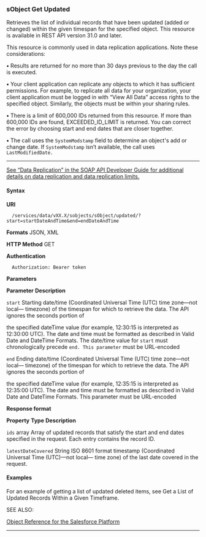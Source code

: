 ### sObject Get Updated

Retrieves the list of individual records that have been updated (added or changed) within the given timespan for the specified object.
This resource is available in REST API version 31.0 and later.

This resource is commonly used in data replication applications. Note these considerations:

**•** Results are returned for no more than 30 days previous to the day the call is executed.

**•** Your client application can replicate any objects to which it has sufficient permissions. For example, to replicate all data for your
organization, your client application must be logged in with “View All Data” access rights to the specified object. Similarly, the objects
must be within your sharing rules.

**•** There is a limit of 600,000 IDs returned from this resource. If more than 600,000 IDs are found, EXCEEDED_ID_LIMIT is returned.
You can correct the error by choosing start and end dates that are closer together.

**•** The call uses the `SystemModstamp` field to determine an object's add or change date. If `SystemModstamp` isn’t available,
the call uses `LastModifiedDate.`


-----

[See “Data Replication” in the SOAP API Developer Guide for additional details on data replication and data replication limits.](https://developer.salesforce.com/docs/atlas.en-us.252.0.api.meta/api/)

#### Syntax

**URI**
```
  /services/data/vXX.X/sobjects/sObject/updated/?start=startDateAndTime&end=endDateAndTime

```
**Formats**
JSON, XML

**HTTP Method**
GET

**Authentication**
```
  Authorization: Bearer token

```
**Parameters**

**Parameter** **Description**

`start` Starting date/time (Coordinated Universal Time (UTC) time zone—not local— timezone)
of the timespan for which to retrieve the data. The API ignores the seconds portion of

the specified dateTime value (for example, 12:30:15 is interpreted as 12:30:00 UTC).
The date and time must be formatted as described in Valid Date and DateTime Formats.
The date/time value for `start` must chronologically precede `end. This parameter`
must be URL-encoded

`end` Ending date/time (Coordinated Universal Time (UTC) time zone—not local— timezone)
of the timespan for which to retrieve the data. The API ignores the seconds portion of

the specified dateTime value (for example, 12:35:15 is interpreted as 12:35:00 UTC).
The date and time must be formatted as described in Valid Date and DateTime Formats.
This parameter must be URL-encoded

**Response format**

**Property** **Type** **Description**

`ids` array Array of updated records that satisfy the start and end dates specified in the
request. Each entry contains the record ID.

`latestDateCovered` String ISO 8601 format timestamp (Coordinated Universal Time (UTC)—not local—
time zone) of the last date covered in the request.

#### Examples

For an example of getting a list of updated deleted items, see Get a List of Updated Records Within a Given Timeframe.

SEE ALSO:

[Object Reference for the Salesforce Platform](https://developer.salesforce.com/docs/atlas.en-us.252.0.object_reference.meta/object_reference/)


-----
